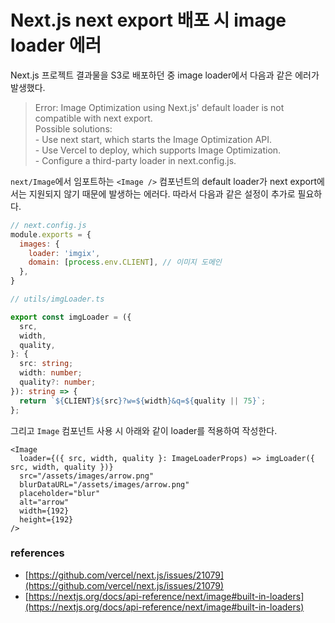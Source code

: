 # Next.js next export 배포 시 image loader 에러

Next.js 프로젝트 결과물을 S3로 배포하던 중 image loader에서 다음과 같은 에러가 발생했다.

>Error: Image Optimization using Next.js' default loader is not compatible with next export. <br>Possible solutions:
<br>- Use next start, which starts the Image Optimization API.
<br>- Use Vercel to deploy, which supports Image Optimization.
<br>- Configure a third-party loader in next.config.js.

`next/Image`에서 임포트하는 `<Image />` 컴포넌트의 default loader가 next export에서는 지원되지 않기 때문에 발생하는 에러다.
따라서 다음과 같은 설정이 추가로 필요하다.

```js
// next.config.js
module.exports = {
  images: {
    loader: 'imgix',
    domain: [process.env.CLIENT], // 이미지 도메인
  },
}
```

```ts
// utils/imgLoader.ts

export const imgLoader = ({
  src,
  width,
  quality,
}: {
  src: string;
  width: number;
  quality?: number;
}): string => {
  return `${CLIENT}${src}?w=${width}&q=${quality || 75}`;
};
```

그리고 `Image` 컴포넌트 사용 시 아래와 같이 loader를 적용하여 작성한다.
```tsx
<Image
  loader={({ src, width, quality }: ImageLoaderProps) => imgLoader({ src, width, quality })}
  src="/assets/images/arrow.png"
  blurDataURL="/assets/images/arrow.png"
  placeholder="blur"
  alt="arrow"
  width={192}
  height={192}
/>
```

### references
- [https://github.com/vercel/next.js/issues/21079](https://github.com/vercel/next.js/issues/21079)
- [https://nextjs.org/docs/api-reference/next/image#built-in-loaders](https://nextjs.org/docs/api-reference/next/image#built-in-loaders)